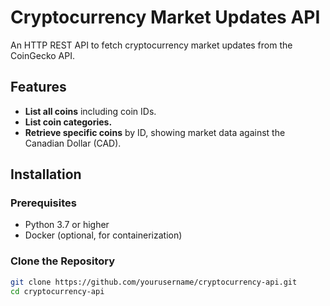 # Cryptocurrency Market Updates API

An HTTP REST API to fetch cryptocurrency market updates from the CoinGecko API.

## **Features**

- **List all coins** including coin IDs.
- **List coin categories.**
- **Retrieve specific coins** by ID, showing market data against the Canadian Dollar (CAD).

## **Installation**

### **Prerequisites**

- Python 3.7 or higher
- Docker (optional, for containerization)

### **Clone the Repository**

```bash
git clone https://github.com/yourusername/cryptocurrency-api.git
cd cryptocurrency-api
```
